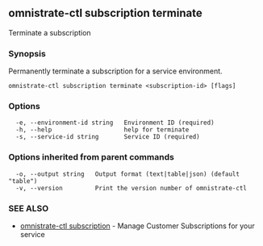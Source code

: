 ## omnistrate-ctl subscription terminate

Terminate a subscription

### Synopsis

Permanently terminate a subscription for a service environment.

```
omnistrate-ctl subscription terminate <subscription-id> [flags]
```

### Options

```
  -e, --environment-id string   Environment ID (required)
  -h, --help                    help for terminate
  -s, --service-id string       Service ID (required)
```

### Options inherited from parent commands

```
  -o, --output string   Output format (text|table|json) (default "table")
  -v, --version         Print the version number of omnistrate-ctl
```

### SEE ALSO

* [omnistrate-ctl subscription](omnistrate-ctl_subscription.md)	 - Manage Customer Subscriptions for your service

